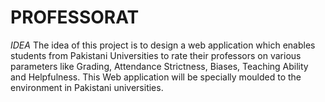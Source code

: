 # PROFESSORAT
*IDEA*
The idea of this project is to design a web application which enables students from Pakistani Universities to rate their professors on various parameters like Grading, Attendance Strictness, Biases, Teaching Ability and Helpfulness. This Web application will be specially moulded to the environment in Pakistani universities. 
